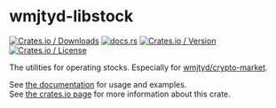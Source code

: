 # wmjtyd-libstock

[![Crates.io / Downloads](https://img.shields.io/crates/d/wmjtyd-libstock)](https://crates.io/crates/wmjtyd-libstock)
[![docs.rs](https://img.shields.io/docsrs/wmjtyd-libstock)](https://docs.rs/wmjtyd-libstock)
[![Crates.io / Version](https://img.shields.io/crates/v/wmjtyd-libstock)](https://crates.io/crates/wmjtyd-libstock)
[![Crates.io / License](https://img.shields.io/crates/l/wmjtyd-libstock)](https://crates.io/crates/wmjtyd-libstock)

The utilities for operating stocks.
Especially for [wmjtyd/crypto-market](https://github.com/wmjtyd/crypto-market).

See [the documentation](https://docs.rs/wmjtyd-libstock) for usage and examples.\
See [the crates.io page](https://crates.io/crates/wmjtyd-libstock) for more information about this crate.
